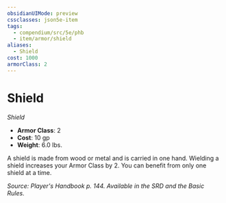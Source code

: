 ```yaml
---
obsidianUIMode: preview
cssclasses: json5e-item
tags:
  - compendium/src/5e/phb
  - item/armor/shield
aliases:
  - Shield
cost: 1000
armorClass: 2
---
```

# Shield
*Shield*  

- **Armor Class**: 2
- **Cost**: 10 gp
- **Weight**: 6.0 lbs.

A shield is made from wood or metal and is carried in one hand. Wielding a shield increases your Armor Class by 2. You can benefit from only one shield at a time.

*Source: Player's Handbook p. 144. Available in the SRD and the Basic Rules.*
